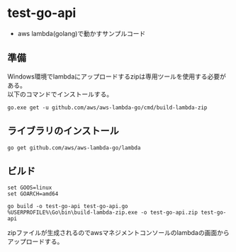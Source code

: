 # test-go-api

* aws lambda(golang)で動かすサンプルコード

## 準備

Windows環境でlambdaにアップロードするzipは専用ツールを使用する必要がある。  
以下のコマンドでインストールする。

```
go.exe get -u github.com/aws/aws-lambda-go/cmd/build-lambda-zip
```

## ライブラリのインストール

```
go get github.com/aws/aws-lambda-go/lambda
```

## ビルド

```
set GOOS=linux
set GOARCH=amd64

go build -o test-go-api test-go-api.go
%USERPROFILE%\Go\bin\build-lambda-zip.exe -o test-go-api.zip test-go-api
```

zipファイルが生成されるのでawsマネジメントコンソールのlambdaの画面からアップロードする。
